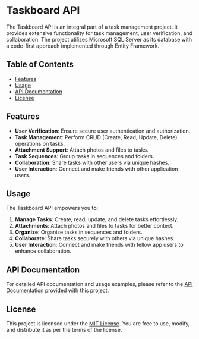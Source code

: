 # Taskboard API

The Taskboard API is an integral part of a task management project. It provides extensive functionality for task management, user verification, and collaboration. The project utilizes Microsoft SQL Server as its database with a code-first approach implemented through Entity Framework.

## Table of Contents

- [Features](#features)
- [Usage](#usage)
- [API Documentation](#api-documentation)
- [License](#license)

## Features

- **User Verification**: Ensure secure user authentication and authorization.
- **Task Management**: Perform CRUD (Create, Read, Update, Delete) operations on tasks.
- **Attachment Support**: Attach photos and files to tasks.
- **Task Sequences**: Group tasks in sequences and folders.
- **Collaboration**: Share tasks with other users via unique hashes.
- **User Interaction**: Connect and make friends with other application users.

## Usage

The Taskboard API empowers you to:

1. **Manage Tasks**: Create, read, update, and delete tasks effortlessly.
2. **Attachments**: Attach photos and files to tasks for better context.
3. **Organize**: Organize tasks in sequences and folders.
4. **Collaborate**: Share tasks securely with others via unique hashes.
5. **User Interaction**: Connect and make friends with fellow app users to enhance collaboration.

## API Documentation

For detailed API documentation and usage examples, please refer to the [API Documentation](link_to_api_docs.md) provided with this project.

## License

This project is licensed under the [MIT License](LICENSE.md). You are free to use, modify, and distribute it as per the terms of the license.
